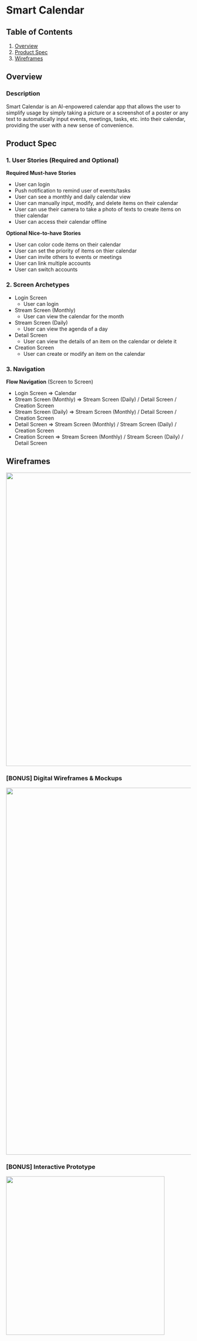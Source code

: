 # Smart Calendar

## Table of Contents
1. [Overview](#Overview)
2. [Product Spec](#Product-Spec)
3. [Wireframes](#Wireframes)

## Overview
### Description
Smart Calendar is an AI-enpowered calendar app that allows the user to simplify usage by simply taking a picture or a screenshot of a poster or any text to automatically input events, meetings, tasks, etc. into their calendar, providing the user with a new sense of convenience.

## Product Spec

### 1. User Stories (Required and Optional)

**Required Must-have Stories**

* User can login
* Push notification to remind user of events/tasks
* User can see a monthly and daily calendar view 
* User can manually input, modify, and delete items on their calendar
* User can use their camera to take a photo of texts to create items on thier calendar 
* User can access their calendar offline

**Optional Nice-to-have Stories**

* User can color code items on their calendar
* User can set the priority of items on thier calendar
* User can invite others to events or meetings
* User can link multiple accounts
* User can switch accounts

### 2. Screen Archetypes

* Login Screen
   * User can login
* Stream Screen (Monthly)
   * User can view the calendar for the month
* Stream Screen (Daily)
   * User can view the agenda of a day
* Detail Screen
   * User can view the details of an item on the calendar or delete it
* Creation Screen
   * User can create or modify an item on the calendar
   
### 3. Navigation

**Flow Navigation** (Screen to Screen)

* Login Screen
   => Calendar
* Stream Screen (Monthly)
   => Stream Screen (Daily) / Detail Screen / Creation Screen
* Stream Screen (Daily)
   => Stream Screen (Monthly) / Detail Screen / Creation Screen
* Detail Screen
   => Stream Screen (Monthly) / Stream Screen (Daily) / Creation Screen
* Creation Screen 
   => Stream Screen (Monthly) / Stream Screen (Daily) / Detail Screen 

## Wireframes
<img src="https://github.com/YilikaLoufoua/SmartCalendar/blob/main/Hand-Sketched%20Wireframes.jpg" width=800>

### [BONUS] Digital Wireframes & Mockups
<img src="https://github.com/YilikaLoufoua/SmartCalendar/blob/main/Digital%20Wireframes.png" width=1000>

### [BONUS] Interactive Prototype
<img src="https://github.com/YilikaLoufoua/SmartCalendar/blob/main/Interactive%20Prototype.gif" width=432>
